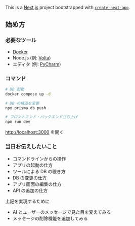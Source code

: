 This is a [Next.js](https://nextjs.org) project bootstrapped with [
`create-next-app`](https://nextjs.org/docs/app/api-reference/cli/create-next-app).

## 始め方

### 必要なツール

- [Docker](https://www.docker.com/)
- Node.js (例: [Volta](https://volta.sh/))
- エディタ (例: [PyCharm](https://www.jetbrains.com/pycharm/))

### コマンド

```bash
# DB 起動
docker compose up -d

# DB の構造を変更
npx prisma db push

# フロントエンド・バックエンド立ち上げ
npm run dev
```

[http://localhost:3000](http://localhost:3000) を開く

### 当日お伝えしたいこと

- コマンドラインからの操作
- アプリの起動の仕方
- ツールによる DB の覗き方
- DB の変更の仕方
- アプリ画面の編集の仕方
- API の追加の仕方

上記を実現するために
- AI とユーザーのメッセージで見た目を変えてみる
- メッセージの削除機能を追加してみる
